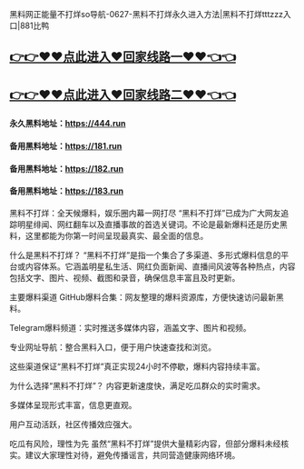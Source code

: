 黑料网正能量不打烊so导航-0627-黑料不打烊永久进入方法|黑料不打烊tttzzz入口|881比鸭

## [👉👉♥♥点此进入♥回家线路一♥♥👈👈](https://unpkg.com/182run/index.html)
## [👉👉♥♥点此进入♥回家线路二♥♥👈👈](https://unpkg.com/182-1run/index.html)

#### 永久黑料地址：https://444.run
#### 备用黑料地址：https://181.run
#### 备用黑料地址：https://182.run
#### 备用黑料地址：https://183.run

黑料不打烊：全天候爆料，娱乐圈内幕一网打尽
“黑料不打烊”已成为广大网友追踪明星绯闻、网红翻车以及直播事故的首选关键词。不论是最新爆料还是历史黑料，这里都能为你第一时间呈现最真实、最全面的信息。

什么是黑料不打烊？
“黑料不打烊”是指一个集合了多渠道、多形式爆料信息的平台或内容体系。它涵盖明星私生活、网红负面新闻、直播间风波等各种热点，内容包括文字、图片、视频、截图和录音，确保信息丰富且及时更新。

主要爆料渠道
GitHub爆料合集：网友整理的爆料资源库，方便快速访问最新黑料。

Telegram爆料频道：实时推送多媒体内容，涵盖文字、图片和视频。

专业网址导航：整合黑料入口，便于用户快速查找和浏览。

这些渠道保证“黑料不打烊”真正实现24小时不停歇，爆料内容持续丰富。

为什么选择“黑料不打烊”？
内容更新速度快，满足吃瓜群众的实时需求。

多媒体呈现形式丰富，信息更直观。

用户互动活跃，社区传播效应强大。

吃瓜有风险，理性为先
虽然“黑料不打烊”提供大量精彩内容，但部分爆料未经核实。建议大家理性对待，避免传播谣言，共同营造健康网络环境。

